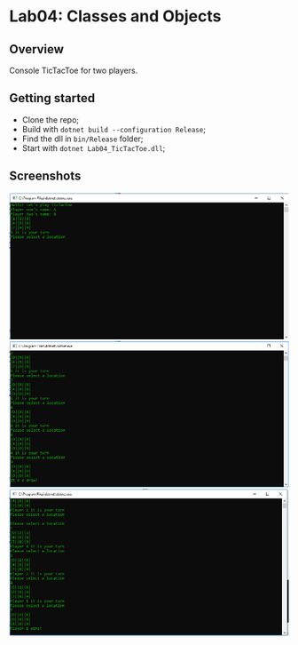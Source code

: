 # Lab04: Classes and Objects

## Overview

Console TicTacToe for two players.

## Getting started

* Clone the repo;
* Build with `dotnet build --configuration Release`;
* Find the dll in `bin/Release` folder;
* Start with `dotnet Lab04_TicTacToe.dll`;

## Screenshots

![image](https://raw.githubusercontent.com/al1s/Lab04-TicTacToe/master/screenshot1.PNG)
![image](https://raw.githubusercontent.com/al1s/Lab04-TicTacToe/master/screenshot2.PNG)
![image](https://raw.githubusercontent.com/al1s/Lab04-TicTacToe/master/screenshot3.PNG)
